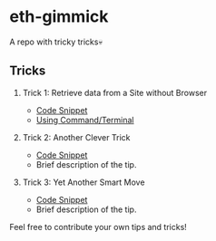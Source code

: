 # eth-gimmick
A repo with tricky tricks💀

## Tricks

1. Trick 1: Retrieve data from a Site without Browser
   - [Code Snippet](./Tricks/Trick%201/retrieve_data.py)
   - [Using Command/Terminal](./Tricks/Trick%201/README.md)

2. Trick 2: Another Clever Trick
   - [Code Snippet](./Tips/Tip2/Tip2_CodeSnippet.js)
   - Brief description of the tip.

3. Trick 3: Yet Another Smart Move
   - [Code Snippet](./Tips/Tip3/Tip3_CodeSnippet.java)
   - Brief description of the tip.


Feel free to contribute your own tips and tricks!
